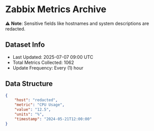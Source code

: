 # Zabbix Metrics Archive

⚠️ **Note**: Sensitive fields like hostnames and system descriptions are redacted.

## Dataset Info
- Last Updated: 2025-07-07 09:00 UTC
- Total Metrics Collected: 1062
- Update Frequency: Every (1) hour

## Data Structure
```json
{
    "host": "redacted",
    "metric": "CPU Usage",
    "value": "12.5",
    "units": "%",
    "timestamp": "2024-05-21T12:00:00"
}
```

